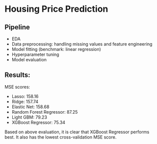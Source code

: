 # Housing Price Prediction

## Pipeline
- EDA
- Data preprocessing: handling missing values and feature engineering
- Model fitting (benchmark: linear regression)
- Hyperparameter tuning
- Model evaluation

## Results:
MSE scores:
- Lasso:  158.16
- Ridge:  157.74
- Elastic Net: 158.68
- Random Forest Regressor: 87.25
- Light GBM: 79.23
- XGBoost Regressor: 75.34

Based on above evaluation, it is clear that XGBoost Regressor performs best. It also has the lowest cross-validation MSE score.
